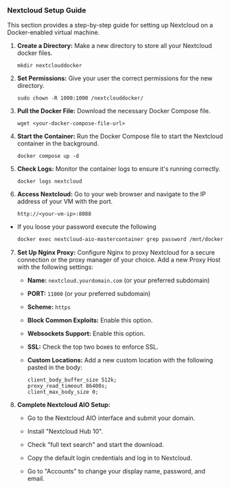 ### Nextcloud Setup Guide

This section provides a step-by-step guide for setting up Nextcloud on a Docker-enabled virtual machine.

1. **Create a Directory:** Make a new directory to store all your Nextcloud docker files.

   ```
   mkdir nextclouddocker
   ```

2. **Set Permissions:** Give your user the correct permissions for the new directory.

   ```
   sudo chown -R 1000:1000 /nextclouddocker/
   ```

3. **Pull the Docker File:** Download the necessary Docker Compose file.

   ```
   wget <your-docker-compose-file-url>
   ```

4. **Start the Container:** Run the Docker Compose file to start the Nextcloud container in the background.

   ```
   docker compose up -d
   ```

5. **Check Logs:** Monitor the container logs to ensure it's running correctly.

   ```
   docker logs nextcloud
   ```

6. **Access Nextcloud:** Go to your web browser and navigate to the IP address of your VM with the port.

   ```
   http://<your-vm-ip>:8088
   ```
* If you loose your password execute the following
  ```bash
  docker exec nextcloud-aio-mastercontainer grep password /mnt/docker-aio-config/data/configuration.json
  ```
7. **Set Up Nginx Proxy:** Configure Nginx to proxy Nextcloud for a secure connection or the proxy manager of your choice. Add a new Proxy Host with the following settings:

   * **Name:** `nextcloud.yourdomain.com` (or your preferred subdomain)
  
   *  **PORT:** `11000` (or your preferred subdomain)

   * **Scheme:** `https`

   * **Block Common Exploits:** Enable this option.

   * **Websockets Support:** Enable this option.

   * **SSL:** Check the top two boxes to enforce SSL.

   * **Custom Locations:** Add a new custom location with the following pasted in the body:

     ```
     client_body_buffer_size 512k;
     proxy_read_timeout 86400s;
     client_max_body_size 0;
     ```

8. **Complete Nextcloud AIO Setup:**

   * Go to the Nextcloud AIO interface and submit your domain.

   * Install "Nextcloud Hub 10".

   * Check "full text search" and start the download.

   * Copy the default login credentials and log in to Nextcloud.

   * Go to "Accounts" to change your display name, password, and email.
